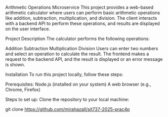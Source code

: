 Arithmetic Operations Microservice
This project provides a web-based arithmetic calculator where users can perform basic arithmetic operations like addition, subtraction, multiplication, and division. The client interacts with a backend API to perform these operations, and results are displayed on the user interface.

Project Description
The calculator performs the following operations:

Addition
Subtraction
Multiplication
Division
Users can enter two numbers and select an operation to calculate the result. The frontend makes a request to the backend API, and the result is displayed or an error message is shown.

Installation
To run this project locally, follow these steps:

Prerequisites:
Node.js (installed on your system)
A web browser (e.g., Chrome, Firefox)

Steps to set up:
Clone the repository to your local machine:

git clone https://github.com/mirahazall/sit737-2025-prac4p
